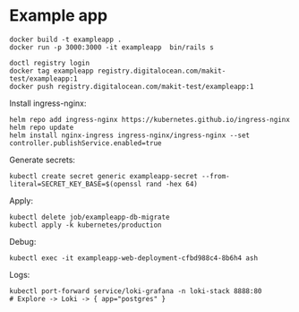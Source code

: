 # Example app

```
docker build -t exampleapp .
docker run -p 3000:3000 -it exampleapp  bin/rails s
```

```
doctl registry login
docker tag exampleapp registry.digitalocean.com/makit-test/exampleapp:1
docker push registry.digitalocean.com/makit-test/exampleapp:1
```

Install ingress-nginx:

```
helm repo add ingress-nginx https://kubernetes.github.io/ingress-nginx
helm repo update
helm install nginx-ingress ingress-nginx/ingress-nginx --set controller.publishService.enabled=true
```

Generate secrets:

```
kubectl create secret generic exampleapp-secret --from-literal=SECRET_KEY_BASE=$(openssl rand -hex 64)
```

Apply:

```
kubectl delete job/exampleapp-db-migrate
kubectl apply -k kubernetes/production
```

Debug:

```
kubectl exec -it exampleapp-web-deployment-cfbd988c4-8b6h4 ash
```

Logs:

```
kubectl port-forward service/loki-grafana -n loki-stack 8888:80
# Explore -> Loki -> { app="postgres" }
```
